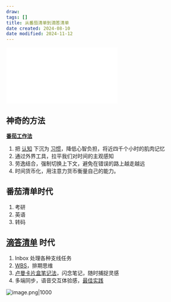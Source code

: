 ```yaml
---
draw:
tags: []
title: 从番茄清单到滴答清单
date created: 2024-08-10
date modified: 2024-11-12
---
```


<iframe src="//player.bilibili.com/player.html?isOutside=true&aid=112936215383913&bvid=BV1zrYjeREfr&cid=500001644686813&p=1" scrolling="no" border="0" frameborder="no" framespacing="0" allowfullscreen="true"></iframe>

## 神奇的方法

**[番茄工作法](番茄工作法.md)**
1. 把 [认知](https://brain.liugongzi.org/2+%E7%AC%AC%E4%BA%8C%E5%A4%A7%E8%84%91/3+%E6%B2%89%E6%B7%80/%E6%99%BA%E6%85%A7/%E9%80%89%E6%8B%A9/%E8%AE%A4%E7%9F%A5) 下沉为 [习惯](https://brain.liugongzi.org/%E4%B9%A0%E6%83%AF)，降低心智负担，将近四千个小时的肌肉记忆
2. 通过外界工具，拉平我们对时间的主观感知
3. 劳逸结合，强制切换上下文，避免在错误的路上越走越远
4. 时间货币化，用注意力货币衡量自己的能力。

## 番茄清单时代

1. 考研
2. 英语
3. 转码

## [滴答清单](滴答清单.md) 时代

1. Inbox 处理各种支线任务
2. [WBS](WBS.md)，排期思维
3. [卢曼卡片盒笔记法](卢曼卡片盒笔记法.md)，闪念笔记，随时捕捉灵感
4. 多端同步，语音交互体验感，[最佳实践](最佳实践.md)

![image.png|1000](https://imagehosting4picgo.oss-cn-beijing.aliyuncs.com/imagehosting/fix-dir%2Fpicgo%2Fpicgo-clipboard-images%2F2024%2F08%2F10%2F13-18-11-c8ed07241d569e5f0743fb4de29d78ad-202408101318895-25a66b.png)
